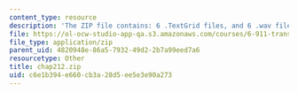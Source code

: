 ```yaml
---
content_type: resource
description: 'The ZIP file contains: 6 .TextGrid files, and 6 .wav files.'
file: https://ol-ocw-studio-app-qa.s3.amazonaws.com/courses/6-911-transcribing-prosodic-structure-of-spoken-utterances-with-tobi-january-iap-2006/c6e1b394e660cb3a28d5ee5e3e90a273_chap212.zip
file_type: application/zip
parent_uid: 4820948e-86a5-7932-49d2-2b7a99eed7a6
resourcetype: Other
title: chap212.zip
uid: c6e1b394-e660-cb3a-28d5-ee5e3e90a273
---
```

